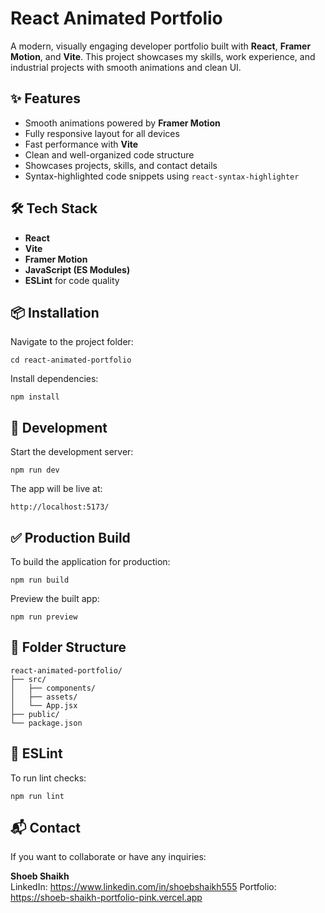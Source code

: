 # React Animated Portfolio

A modern, visually engaging developer portfolio built with **React**, **Framer Motion**, and **Vite**. This project showcases my skills, work experience, and industrial projects with smooth animations and clean UI.

## ✨ Features

- Smooth animations powered by **Framer Motion**
- Fully responsive layout for all devices
- Fast performance with **Vite**
- Clean and well-organized code structure
- Showcases projects, skills, and contact details
- Syntax-highlighted code snippets using `react-syntax-highlighter`

## 🛠️ Tech Stack

- **React**
- **Vite**
- **Framer Motion**
- **JavaScript (ES Modules)**
- **ESLint** for code quality

## 📦 Installation

Navigate to the project folder:

```
cd react-animated-portfolio
```

Install dependencies:

```
npm install
```

## 🚀 Development

Start the development server:

```
npm run dev
```

The app will be live at:

```
http://localhost:5173/
```

## ✅ Production Build

To build the application for production:

```
npm run build
```

Preview the built app:

```
npm run preview
```

## 📂 Folder Structure

```
react-animated-portfolio/
├── src/
│   ├── components/
│   ├── assets/
│   └── App.jsx
├── public/
└── package.json
```

## 📝 ESLint

To run lint checks:

```
npm run lint
```

## 📬 Contact

If you want to collaborate or have any inquiries:

**Shoeb Shaikh**  
LinkedIn: https://www.linkedin.com/in/shoebshaikh555
Portfolio: https://shoeb-shaikh-portfolio-pink.vercel.app
